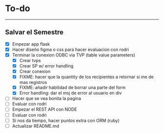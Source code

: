 # To-do
---
## Salvar el Semestre
- [X] Empezar app flask
- [X] Hacer diseño figma o css para hacer evaluacion con rodri
- [X] Terminar la conexion ODBC via TVP (table value parameters)
    - [X] Crear tvps
    - [X] Crear SP w/ error handling
    - [X] Crear conexion
    - [X] FIXME: hacer que la quantity de los recipientes a retornar si me de mas registros
    - [X] FIXME: añadir habilidad de borrar una parte del form
    - [X] Error handling: dar el msj de error al usuario en div
- [ ] Hacer que se vea bonita la pagina
- [ ] Evaluar con rodri
- [ ] Empezar el REST API con NODE
- [ ] Evaluar con rodri
- [ ] Si nos da tiempo, hacer puntos extra con ORM (ruby)
- [ ] Actualizar README.md
